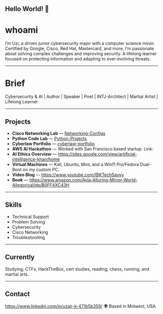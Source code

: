 ## Hello World! 👋

# whoami
I’m Uzi, a driven junior cybersecurity major with a computer science minor. Certified by Google, Cisco, Red Hat, Mastercard, and more, I’m passionate about solving complex challenges and improving security. A lifelong learner focused on protecting information and adapting to ever-evolving threats.

---------------------

# Brief
Cybersecurity & AI | Author | Speaker | Poet | INTJ-Architect | Martial Artist | Lifelong Learner

---------------------

## Projects

- **Cisco Networking Lab** — [Networking-Configs](https://github.com/CypherKTS/Networking-Configs)  
- **Python Code Lab** — [Python-Projects](https://github.com/CypherKTS/Python-Projects)
- **Cyberlaw Portfolio** — [cyberlaw-portfolio](https://github.com/CypherKTS/cyberlaw-portfolio)
- **AWS AI Hackathon** — Worked with San Francisco based startup. Link:
- **AI Ethics Overview** — https://sites.google.com/view/artificial-intelligence-khan/home
- **Virtual Machines** — Kali, Ubuntu, Mint, and a Win11 Pro/Fedora Dual-Boot on my custom PC.
- **Video Blog** — https://www.youtube.com/@KTechSavvy
- **Book** — https://www.amazon.com/Ayla-Alluring-Mirror-World-Allegorical/dp/B0FF4XC43H

---------------------

## Skills

- Technical Support  
- Problem Solving  
- Cybersecurity  
- Cisco Networking  
- Troubleshooting  

---------------------

## Currently

Studying, CTFs, HackTheBox, cert studies, reading, chess, running, and martial arts.

---------------------

## Contact

https://www.linkedin.com/in/uzair-k-471b5b359/
🌍 Based in Midwest, USA
